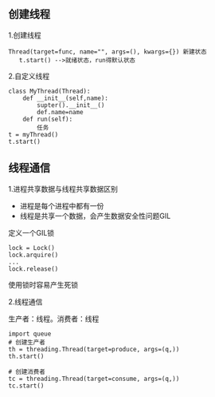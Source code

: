 ## 创建线程
1.创建线程

    Thread(target=func, name="", args=(), kwargs={}) 新建状态  
       t.start() -->就绪状态，run得默认状态
        

2.自定义线程

    class MyThread(Thread):
        def __init__(self,name):
            supter().__init__()
            def.name=name
        def run(self):
            任务
    t = myThread()
    t.start()
    
## 线程通信 
1.进程共享数据与线程共享数据区别
 - 进程是每个进程中都有一份
 - 线程是共享一个数据，会产生数据安全性问题GIL

定义一个GIL锁

    lock = Lock()
    lock.arquire()
    ...
    lock.release()

使用锁时容易产生死锁

2.线程通信

生产者：线程。消费者：线程

    import queue
    # 创建生产者
    th = threading.Thread(target=produce, args=(q,))
    th.start()

    # 创建消费者
    tc = threading.Thread(target=consume, args=(q,))
    tc.start()